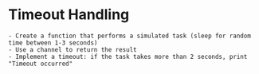 # Timeout Handling

    - Create a function that performs a simulated task (sleep for random time between 1-3 seconds)
    - Use a channel to return the result
    - Implement a timeout: if the task takes more than 2 seconds, print "Timeout occurred"